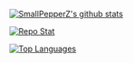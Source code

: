 
<!--
**SmallPepperZ/SmallPepperZ** is a ✨ _special_ ✨ repository because its `README.md` (this file) appears on your GitHub profile.
-->

[![SmallPepperZ's github stats](https://github-readme-stats.vercel.app/api?username=smallpepperz&hide=stars&count_private=true&show_icons=true&theme=tokyonight)](#)

[![Repo Stat](https://github-readme-stats.vercel.app/api/pin/?username=smallpepperz&repo=SachiBotPy-DiscordBot&theme=tokyonight)](https://github.com/SmallPepperZ/SachiBotPy-DiscordBot)

[![Top Languages](https://github-readme-stats.vercel.app/api/top-langs/?username=smallpepperz&theme=tokyonight)](#)
